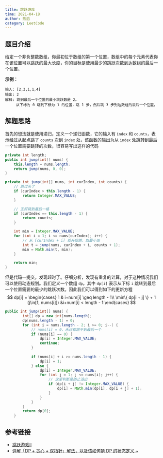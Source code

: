 ```yaml
---
title: 跳跃游戏
time: 2021-04-18
author: 熊滔
category: LeetCode
---
```


## 题目介绍

给定一个非负整数数组，你最初位于数组的第一个位置，数组中的每个元素代表你在该位置可以跳跃的最大长度，你的目标是使用最少的跳跃次数到达数组的最后一个位置。

**示例：**

```
输入: [2,3,1,1,4]
输出: 2
解释: 跳到最后一个位置的最小跳跃数是 2。
	 从下标为 0 跳到下标为 1 的位置，跳 1 步，然后跳 3 步到达数组的最后一个位置。
```

## 解题思路

首先的想法就是使用递归，定义一个递归函数，它的输入有 `index` 和 `counts`，表示经过从起点跳了 `counts` 次到 `index` 处，该函数的输出为从 `index` 处跳转到最后一个位置需要跳转的次数，很容易写出这样的代码

```java
private int length;
public int jump(int[] nums) {
    this.length = nums.length;
    return jump(nums, 0, 0);
}

private int jump(int[] nums, int curIndex, int counts) {
    // 跳过头了
    if (curIndex > this.length - 1) {
        return Integer.MAX_VALUE;
    }

    // 正好跳到最后一格
    if (curIndex == this.length - 1) {
        return counts;
    }

    int min = Integer.MAX_VALUE;
    for (int i = 1; i <= nums[curIndex]; i++) {
        // 从 [curIndex + i] 处开始跳，取最小值
        int t = jump(nums, curIndex + i, counts + 1);
        min = Math.min(t, min);
    }

    return min;
}
```

但是代码一提交，发现超时了。仔细分析，发现有重复的计算，对于这种情况我们可以使用动态规划。我们定义一个数组 `dp`，其中 `dp[i]` 表示从下标 `i` 跳转到最后一个位置需要的最少的跳跃次数。因此我们可以得到如下的更新方程
$$
dp[i] = 
\begin{cases}
1 & i+num[i] \geq length - 1\\
\min\{ dp[i + j] \} + 1 (j\in[1, nums[i]]) &i+num[i] < length - 1
\end{cases}
$$

```java
public int jump(int[] nums) {
        int[] dp = new int[nums.length];
        dp[nums.length - 1] = 0;
        for (int i = nums.length - 2; i >= 0; i--) {
            // nums[i] = 0，永远都跳不到最后一个
            if (nums[i] == 0) {
                dp[i] = Integer.MAX_VALUE;
                continue;
            }
            
            if (nums[i] + i >= nums.length - 1) {
                dp[i] = 1;
            } else {
                dp[i] = Integer.MAX_VALUE;
                for (int j = 1; j <= nums[i]; j++) {
                    // 这里判断是防止溢出
                    if (dp[i + j] != Integer.MAX_VALUE) {
                        dp[i] = Math.min(dp[i], dp[i + j] + 1);
                    }
                }
            }
        }
        return dp[0];
    }
```

## 参考链接

- [跳跃游戏II](https://leetcode-cn.com/problems/jump-game-ii/)
- [详解「DP + 贪心 + 双指针」解法，以及该如何猜 DP 的状态定义 ~](https://leetcode-cn.com/problems/jump-game-ii/solution/xiang-jie-dp-tan-xin-shuang-zhi-zhen-jie-roh4/)